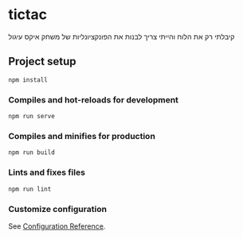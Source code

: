 # tictac

קיבלתי רק את הלוח והייתי צריך לבנות את הפונקציונליות של משחק איקס עיגול

## Project setup
```
npm install
```

### Compiles and hot-reloads for development
```
npm run serve
```

### Compiles and minifies for production
```
npm run build
```

### Lints and fixes files
```
npm run lint
```

### Customize configuration
See [Configuration Reference](https://cli.vuejs.org/config/).
